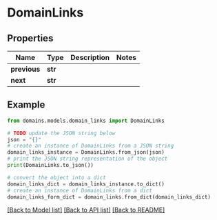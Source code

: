 # DomainLinks


## Properties

Name | Type | Description | Notes
------------ | ------------- | ------------- | -------------
**previous** | **str** |  | 
**next** | **str** |  | 

## Example

```python
from domains.models.domain_links import DomainLinks

# TODO update the JSON string below
json = "{}"
# create an instance of DomainLinks from a JSON string
domain_links_instance = DomainLinks.from_json(json)
# print the JSON string representation of the object
print(DomainLinks.to_json())

# convert the object into a dict
domain_links_dict = domain_links_instance.to_dict()
# create an instance of DomainLinks from a dict
domain_links_form_dict = domain_links.from_dict(domain_links_dict)
```
[[Back to Model list]](../README.md#documentation-for-models) [[Back to API list]](../README.md#documentation-for-api-endpoints) [[Back to README]](../README.md)


